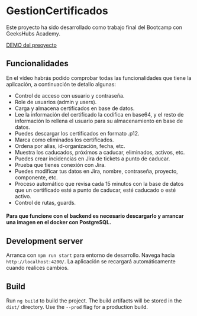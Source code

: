 # GestionCertificados

Este proyecto ha sido desarrollado como trabajo final del Bootcamp con GeeksHubs Academy.

[DEMO del preoyecto](https://youtu.be/YUW7FZYamjc)

## Funcionalidades

En el vídeo habrás podido comprobar todas las funcionalidades que tiene la aplicación, a continuación te detallo algunas:

* Control de acceso con usuario y contraseña.
* Role de usuarios (admin y users).
* Carga y almacena certificados en base de datos.
 * Lee la información del certificado la codifica en base64, y el resto de información lo rellena el usuario para su almacenamiento en base de datos.
 * Puedes descargar los certificados en formato .p12.
 * Marca como eliminados los certificados.
 * Ordena por alias, id-organización, fecha, etc.
 * Muestra los caducados, próximos a caducar, eliminados, activos, etc.
 * Puedes crear incidencias en Jira de tickets a punto de caducar.
 * Prueba que tienes conexión con Jira.
 * Puedes modificar tus datos en Jira, nombre, contraseña, proyecto, componente, etc.
 * Proceso automático que revisa cada 15 minutos con la base de datos que un certificado esté a punto de caducar, esté caducado o esté activo.
 * Control de rutas, guards.
 
 #### Para que funcione con el backend es necesario descargarlo y arrancar una imagen en el docker con PostgreSQL.

## Development server

Arranca con `npm run start` para entorno de desarrollo. Navega hacia `http://localhost:4200/`. La aplicación se recargará automáticamente cuando realices cambios.



## Build

Run `ng build` to build the project. The build artifacts will be stored in the `dist/` directory. Use the `--prod` flag for a production build.
